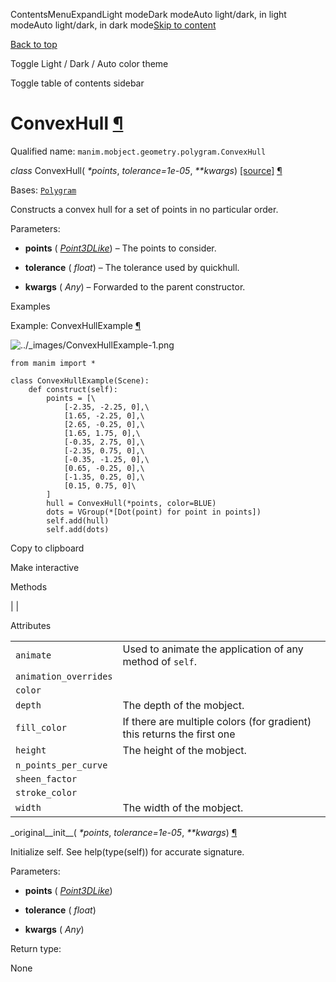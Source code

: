 ContentsMenuExpandLight modeDark modeAuto light/dark, in light modeAuto light/dark, in dark mode[Skip to content](https://docs.manim.community/en/stable/reference/manim.mobject.geometry.polygram.ConvexHull.html#furo-main-content)

[Back to top](https://docs.manim.community/en/stable/reference/manim.mobject.geometry.polygram.ConvexHull.html#)

Toggle Light / Dark / Auto color theme

Toggle table of contents sidebar

# ConvexHull [¶](https://docs.manim.community/en/stable/reference/manim.mobject.geometry.polygram.ConvexHull.html\#convexhull "Link to this heading")

Qualified name: `manim.mobject.geometry.polygram.ConvexHull`

_class_ ConvexHull( _\*points_, _tolerance=1e-05_, _\*\*kwargs_) [\[source\]](https://docs.manim.community/en/stable/_modules/manim/mobject/geometry/polygram.html#ConvexHull) [¶](https://docs.manim.community/en/stable/reference/manim.mobject.geometry.polygram.ConvexHull.html#manim.mobject.geometry.polygram.ConvexHull "Link to this definition")

Bases: [`Polygram`](https://docs.manim.community/en/stable/reference/manim.mobject.geometry.polygram.Polygram.html#manim.mobject.geometry.polygram.Polygram "manim.mobject.geometry.polygram.Polygram")

Constructs a convex hull for a set of points in no particular order.

Parameters:

- **points** ( [_Point3DLike_](https://docs.manim.community/en/stable/reference/manim.typing.html#manim.typing.Point3DLike "manim.typing.Point3DLike")) – The points to consider.

- **tolerance** ( _float_) – The tolerance used by quickhull.

- **kwargs** ( _Any_) – Forwarded to the parent constructor.


Examples

Example: ConvexHullExample [¶](https://docs.manim.community/en/stable/reference/manim.mobject.geometry.polygram.ConvexHull.html#convexhullexample)

![../_images/ConvexHullExample-1.png](https://docs.manim.community/en/stable/_images/ConvexHullExample-1.png)

```
from manim import *

class ConvexHullExample(Scene):
    def construct(self):
        points = [\
            [-2.35, -2.25, 0],\
            [1.65, -2.25, 0],\
            [2.65, -0.25, 0],\
            [1.65, 1.75, 0],\
            [-0.35, 2.75, 0],\
            [-2.35, 0.75, 0],\
            [-0.35, -1.25, 0],\
            [0.65, -0.25, 0],\
            [-1.35, 0.25, 0],\
            [0.15, 0.75, 0]\
        ]
        hull = ConvexHull(*points, color=BLUE)
        dots = VGroup(*[Dot(point) for point in points])
        self.add(hull)
        self.add(dots)

```

Copy to clipboard

Make interactive

Methods

|
|

Attributes

|     |     |
| --- | --- |
| `animate` | Used to animate the application of any method of `self`. |
| `animation_overrides` |  |
| `color` |  |
| `depth` | The depth of the mobject. |
| `fill_color` | If there are multiple colors (for gradient) this returns the first one |
| `height` | The height of the mobject. |
| `n_points_per_curve` |  |
| `sheen_factor` |  |
| `stroke_color` |  |
| `width` | The width of the mobject. |

\_original\_\_init\_\_( _\*points_, _tolerance=1e-05_, _\*\*kwargs_) [¶](https://docs.manim.community/en/stable/reference/manim.mobject.geometry.polygram.ConvexHull.html#manim.mobject.geometry.polygram.ConvexHull._original__init__ "Link to this definition")

Initialize self. See help(type(self)) for accurate signature.

Parameters:

- **points** ( [_Point3DLike_](https://docs.manim.community/en/stable/reference/manim.typing.html#manim.typing.Point3DLike "manim.typing.Point3DLike"))

- **tolerance** ( _float_)

- **kwargs** ( _Any_)


Return type:

None